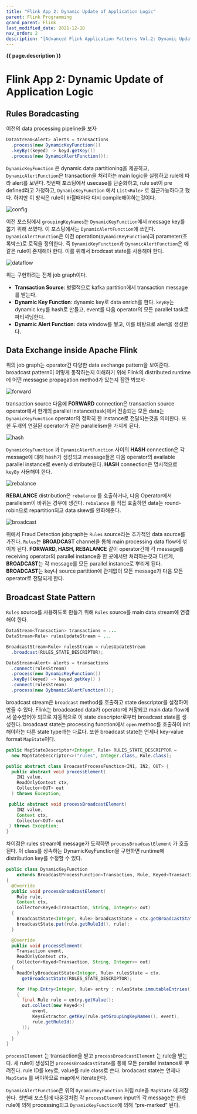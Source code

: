 ```yaml
---
title: "Flink App 2: Dynamic Update of Application Logic"
parent: Flink Programming
grand_parent: Flink
last_modified_date: 2021-12-18
nav_order: 2
description: "[Advanced Flink Application Patterns Vol.2: Dynamic Updates of Application Logic](https://flink.apache.org/news/2020/03/24/demo-fraud-detection-2.html) 을 번역한 글 입니다."
---
```

**{{ page.description }}**

# Flink App 2: Dynamic Update of Application Logic

## Rules Boradcasting

이전의 data processing pipeline을 보자

```java
DataStream<Alert> alerts = transactions
  .process(new DynamicKeyFunction())
  .keyBy((keyed) -> keyd.getKey())
  .process(new DynamicAlertFunction());
```

`DynamicKeyFunction` 은 dynamic data partitioning을 제공하고, `DynamicAlertFunction`은 transaction을 처리하는 main logic을 실행하고 rule에 따라 alert를 보낸다. 첫번째 포스팅에서 usecase를 단순화하고, rule set이 pre defined라고 가정하고, `DynamicKeyFunction` 에서 `List<Rule>` 로 접근가능하다고 했다. 하지만 이 방식은 rule이 바뀔때마다 다시 compile해야하는것이다.

![config](flink-app-2-dynamic-update-of-application-logic/Untitled.png)

이전 포스팅에서 `groupingKeyNames`는 `DynamicKeyFunction`에서 message key를 뽑기 위해 쓰였다. 이 포스팅에서는 `DynamicAlertFunction`에 쓰인다. `DynamicAlertFunction`은 이전 operation(`DynamicKeyFunction`)과 parameter(초록박스)로 로직을 정의한다. 즉 `DynamicKeyFunction`과 `DynamicAlertFunction`은 에 같은 rule이 존재해야 한다. 이를 위해서 brodcast state를 사용해야 한다.

![dataflow](flink-app-2-dynamic-update-of-application-logic/Untitled1.png)

위는 구현하려는 전체 job graph이다.

- **Transaction Source**: 병렬적으로 kafka partition에서 transaction message를 받는다.
- **Dynamic Key Function**: dynamic key로 data enrich를 한다. `keyBy`는 dynamic key를 hash로 만들고, event를 다음 operator의 모든 parallel task로 파티셔닝한다.
- **Dynamic Alert Function**: data window를 쌓고, 이를 바탕으로 alert을 생성한다.

## Data Exchange inside Apache Flink

위의 job graph는 operator간 다양한 data exchange pattern을 보여준다. broadcast pattern이 어떻게 동작하는지 이해하기 위해 Flink의 distributed runtime에 어떤 messagse propagation method가 있는지 잠깐 봐보자

![forward](flink-app-2-dynamic-update-of-application-logic/Untitled2.png)

transaction source 다음에 **FORWARD** connection은 transaction source operator에서 한개의 parallel instance(task)에서 전송되는 모든 data는 `DynamicKeyFunction` operator의 정확히 한 instance로 전달되는것을 의미한다. 또한 두개의 연결된 operator가 같은 parallelism을 가지게 된다.

![hash](flink-app-2-dynamic-update-of-application-logic/Untitled3.png)

`DynamicKeyFunction` 과 `DynamicAlertFunction` 사이의 **HASH** connection은 각 message에 대해 hash가 생성되고 message들은 다음 operator의 available parallel instance로 evenly distribute된다. **HASH** connection은 명시적으로 `keyBy` 사용해야 한다.

![rebalance](flink-app-2-dynamic-update-of-application-logic/Untitled4.png)

**REBALANCE** distribution은 `rebalance` 를 호출하거나, 다음 Operator에서 paralleism이 바뀌는 경우에 생긴다. `rebalance` 를 직접 호출하면 data는 round-robin으로 repartition되고 data skew를 완화해준다.

![broadcast](flink-app-2-dynamic-update-of-application-logic/Untitled5.png)

위에서 Fraud Detection jobgraph는 `Rules` source라는 추가적인 data source를 가진다. `Rules`는 **BROADCAST** channel을 통해 main processing data flow에 섞이게 된다. **FORWARD, HASH, REBALANCE** 같이 operator간에 각 message를 receiving operator의 parallel instance중 한 곳에서만 처리하는것과 다르게, **BROADCAST**는 각 message를 모든 parallel instance로 뿌리게 된다. **BROADCAST**는 key나 source partition에 관계없이 모든 message가 다음 모든 operator로 전달되게 한다.

## Broadcast State Pattern

`Rules` source를 사용하도록 만들기 위해 `Rules` source를 main data stream에 연결해야 한다.

```java
DataStream<Transaction> transactions = ...
DataStream<Rule> rulesUpdateStream = ...

BroadcastStream<Rule> rulesStream = rulesUpdateStream
  .broadcast(RULES_STATE_DESCRIPTOR);

DataStream<Alert> alerts = transactions
  .connect(rulesStream)
  .process(new DynamicKeyFunction())
  .keyBy((keyed) -> keyed.getKey() )
  .connect(rulesStream)
  .process(new DybnamicSAlertFunction());
```

broadcast stream은 `broadcast` method를 호출하고 state descriptor를 설정하여 만들 수 있다. Flink는 broadcasted data가 operator에 저장되고 main data flow에서 쓸수있어야 되므로 자동적으로 이 state descriptor로부터 broadcast state를 생성한다. broadcast state는 processing function에서 `open` methoc를 호출하여 init해야하는 다른 state type과는 다르다. 또한 broadcast state는 언제나 key-value format `MapState`이다.

```java
public MapStateDescriptor<Integer, Rule> RULES_STATE_DESCRIPTOR =
  new MapStateDescriptor<>("rules", Integer.class, Rule.class);
```

```java
public abstract class BroacastProcessFunction<IN1, IN2, OUT> {
  public abstract void processElement(
    IN1 value,
    ReadOnlyContext ctx,
    Collector<OUT> out
  ) throws Exception;

 public abstract void processBroadcastElement(
    IN2 value,
    Context ctx,
    Collector<OUT> out
 ) throws Exception;
}
```

차이점은 rules stream에 message가 도착하면 `processBroadcastElement` 가 호출된다. 이 class를 상속하는 DynamicKeyFunction을 구현하면 runtime에 distribution key를 수정할 수 있다.

```java
public class DynamicKeyFunction
    extends BroadcastProcessFunction<Transaction, Rule, Keyed<Transaction, String, Integer>>
{
  @Override
  public void processBroadcastElement(
    Rule rule,
    Context ctx,
    Collector<Keyed<Transaction, String, Integer>> out)
  {
    BroadcastState<Integer, Rule> broadcastState = ctx.getBroadcastState(RULES_STATE_DESCRIPTOR);
    broadcastState.put(rule.getRuleId(), rule);
  }

  @Override
  public void processElement(
    Transaction event,
    ReadOnlyContext ctx,
    Collector<Keyed<Transaction, String, Integer>> out)
  {
    ReadOnlyBroadcastState<Integer, Rule> rulesState = ctx.
      getBroadcastState(RULES_STATE_DESCRIPTOR);

    for (Map.Entry<Integer, Rule> entry : rulesState.immutableEntries())
    {
      final Rule rule = entry.getValue();
      out.collect(new Keyed<>(
          event,
          KeysExtractor.getKey(rule.getGroupingKeyNames(), event),
          rule.getRuleId()
      ));
    }
  }
}
```

`processElement` 는 transaction을 받고 `processBroadcastElement` 는 rule을 받는다. 새 rule이 생성되면 `processBroadcastState`를 통해 모든 parallel instance로 뿌려진다. rule ID를 key로, value를 rule class로 쓴다. brodacast state는 언제나 `MapState` 를 써야하므로 map에서 iterate한다.

`DynamicAlertFunction`은 위의 `DynamicKeyFunction` 처럼 rule을 `MapState` 에 저장한다. 첫번째 포스팅에 나온것처럼 각 `processElement` input의 각 message는 한개 rule에 의해 processing되고 `DynamicKeyFunction`에 의해  “pre-marked” 된다.